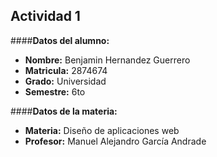 ## Actividad 1

####**Datos del alumno:**

- **Nombre:** Benjamin Hernandez Guerrero
- **Matricula:** 2874674
- **Grado:** Universidad
- **Semestre:** 6to

####**Datos de la materia:**
- **Materia:** Diseño de aplicaciones web
- **Profesor:** Manuel Alejandro García Andrade
